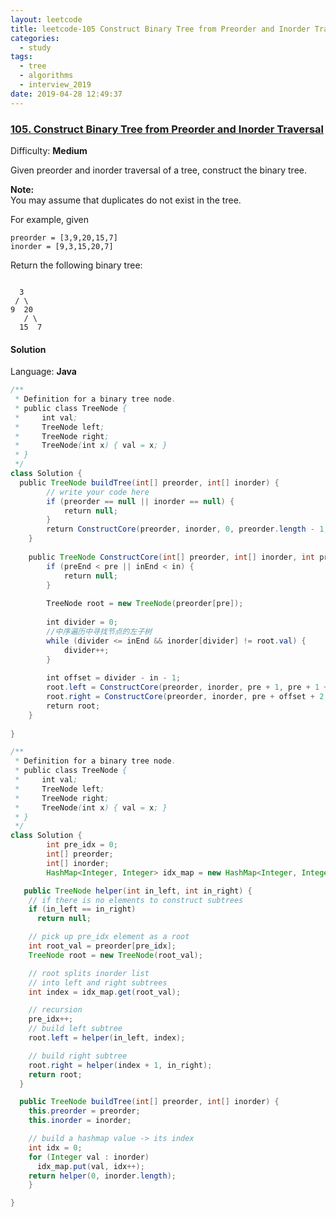 ```yaml
---
layout: leetcode
title: leetcode-105 Construct Binary Tree from Preorder and Inorder Traversal
categories:
  - study
tags:
  - tree
  - algorithms
  - interview_2019
date: 2019-04-28 12:49:37
---
```


### [105\. Construct Binary Tree from Preorder and Inorder Traversal](https://leetcode.com/problems/construct-binary-tree-from-preorder-and-inorder-traversal/)

Difficulty: **Medium**

Given preorder and inorder traversal of a tree, construct the binary tree.

**Note:**  
You may assume that duplicates do not exist in the tree.

For example, given

```
preorder = [3,9,20,15,7]
inorder = [9,3,15,20,7]
```

Return the following binary tree:

```

  3
 / \
9  20
   / \
  15  7
```

#### Solution

Language: **Java**

```java
/**
 * Definition for a binary tree node.
 * public class TreeNode {
 *     int val;
 *     TreeNode left;
 *     TreeNode right;
 *     TreeNode(int x) { val = x; }
 * }
 */
class Solution {
  public TreeNode buildTree(int[] preorder, int[] inorder) {
        // write your code here
        if (preorder == null || inorder == null) {
            return null;
        }
        return ConstructCore(preorder, inorder, 0, preorder.length - 1, 0, inorder.length - 1);
    }
​
    public TreeNode ConstructCore(int[] preorder, int[] inorder, int pre, int preEnd, int in, int inEnd) {
        if (preEnd < pre || inEnd < in) {
            return null;
        }
​
        TreeNode root = new TreeNode(preorder[pre]);
​
        int divider = 0;
        //中序遍历中寻找节点的左子树
        while (divider <= inEnd && inorder[divider] != root.val) {
            divider++;
        }
​
        int offset = divider - in - 1;
        root.left = ConstructCore(preorder, inorder, pre + 1, pre + 1 + offset, in, in + offset);
        root.right = ConstructCore(preorder, inorder, pre + offset + 2, preEnd, divider + 1, inEnd);
        return root;
    }
​
}
```

```java
/**
 * Definition for a binary tree node.
 * public class TreeNode {
 *     int val;
 *     TreeNode left;
 *     TreeNode right;
 *     TreeNode(int x) { val = x; }
 * }
 */
class Solution {
        int pre_idx = 0;
        int[] preorder;
        int[] inorder;
        HashMap<Integer, Integer> idx_map = new HashMap<Integer, Integer>();

   public TreeNode helper(int in_left, int in_right) {
    // if there is no elements to construct subtrees
    if (in_left == in_right)
      return null;

    // pick up pre_idx element as a root
    int root_val = preorder[pre_idx];
    TreeNode root = new TreeNode(root_val);

    // root splits inorder list
    // into left and right subtrees
    int index = idx_map.get(root_val);

    // recursion
    pre_idx++;
    // build left subtree
    root.left = helper(in_left, index);

    // build right subtree
    root.right = helper(index + 1, in_right);
    return root;
  }

  public TreeNode buildTree(int[] preorder, int[] inorder) {
    this.preorder = preorder;
    this.inorder = inorder;

    // build a hashmap value -> its index
    int idx = 0;
    for (Integer val : inorder)
      idx_map.put(val, idx++);
    return helper(0, inorder.length);
    }

}
```
